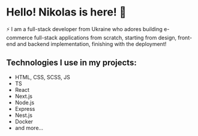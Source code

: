 # Hello! Nikolas is here! 👋
⚡ I am a full-stack developer from Ukraine who adores building e-commerce full-stack applications from scratch, starting from design, front-end and backend implementation, finishing with the deployment!
## Technologies I use in my projects:
- HTML, CSS, SCSS, JS
- TS
- React
- Next.js
- Node.js
- Express
- Nest.js
- Docker
- and more...
  
<!--
**HumptyDumpy01/HumptyDumpy01** is a ✨ _special_ ✨ repository because its `README.md` (this file) appears on your GitHub profile.

Here are some ideas to get you started:

- 🔭 I’m currently working on ...
- 🌱 I’m currently learning ...
- 👯 I’m looking to collaborate on ...
- 🤔 I’m looking for help with ...
- 💬 Ask me about ...
- 📫 How to reach me: ...
- 😄 Pronouns: ...
- ⚡ Fun fact: ...
-->
